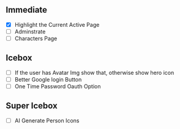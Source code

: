 ## Immediate

- [x] Highlight the Current Active Page
- [ ] Adminstrate
- [ ] Characters Page

## Icebox

- [ ] If the user has Avatar Img show that, otherwise show hero icon
- [ ] Better Google login Button
- [ ] One Time Password Oauth Option

## Super Icebox

- [ ] AI Generate Person Icons